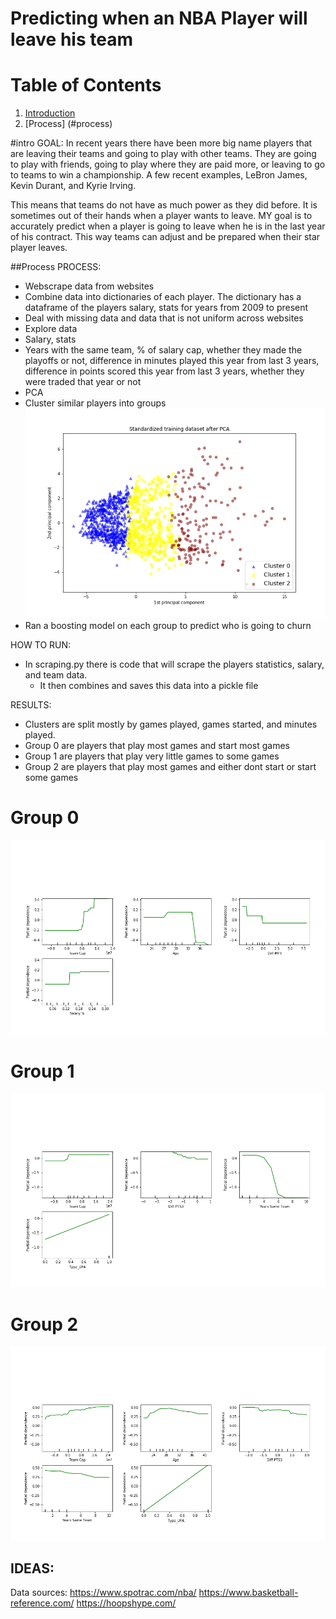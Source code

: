 # Predicting when an NBA Player will leave his team

# Table of Contents
1. [Introduction](#intro)
2. [Process] (#process)

#intro
GOAL: 
In recent years there have been more big name players that are leaving their teams and going to play with other teams. They are going to play with friends, going to play where they are paid more, or leaving to go to teams to win a championship. A few recent examples, LeBron James, Kevin Durant, and Kyrie Irving.

This means that teams do not have as much power as they did before. It is sometimes out of their hands when a player wants to leave. MY goal is to accurately predict when a player is going to leave when he is in the last year of his contract. This way teams can adjust and be prepared when their star player leaves.

##Process
PROCESS:
- Webscrape data from websites
- Combine data into dictionaries of each player. The dictionary has a dataframe of the players salary, stats for years from 2009 to present
- Deal with missing data and data that is not uniform across websites
- Explore data
- Salary, stats
- Years with the same team, % of salary cap, whether they made the playoffs or not, difference in minutes played this year from last 3 years, difference in points scored this year from last 3 years, whether they were traded that year or not
- PCA
- Cluster similar players into groups
![](clusters_pca.png)
- Ran a boosting model on each group to predict who is going to churn

HOW TO RUN:
- In scraping.py there is code that will scrape the players statistics, salary, and team data.
    - It then combines and saves this data into a pickle file

RESULTS:
- Clusters are split mostly by games played, games started, and minutes played.
- Group 0 are players that play most games and start most games
- Group 1 are players that play very little games to some games
- Group 2 are players that play most games and either dont start or start some games
# Group 0
![](cluster0_important_depend.png)
# Group 1
![](cluster1_important_depend.png)
# Group 2
![](cluster2_important_depend.png)

IDEAS:
- 

Data sources:
https://www.spotrac.com/nba/
https://www.basketball-reference.com/
https://hoopshype.com/